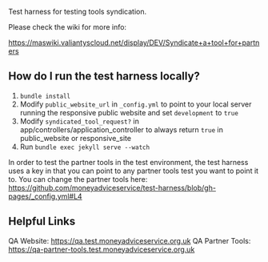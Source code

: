 Test harness for testing tools syndication.

Please check the wiki for more info:

https://maswiki.valiantyscloud.net/display/DEV/Syndicate+a+tool+for+partners

How do I run the test harness locally?
--------------------------------------

1. `bundle install`
2. Modify `public_website_url` in `_config.yml` to point to your local server
running the responsive public website and set `development` to `true`
3. Modify `syndicated_tool_request?` in app/controllers/application_controller
to always return `true` in public_website or responsive_site
4. Run `bundle exec jekyll serve --watch`

In order to test the partner tools in the test environment, the test harness uses a key
in that you can point to any partner tools test you want to point it to. 
You can change the partner tools here: https://github.com/moneyadviceservice/test-harness/blob/gh-pages/_config.yml#L4

Helpful Links
-------------
QA Website: https://qa.test.moneyadviceservice.org.uk
QA Partner Tools: https://qa-partner-tools.test.moneyadviceservice.org.uk
